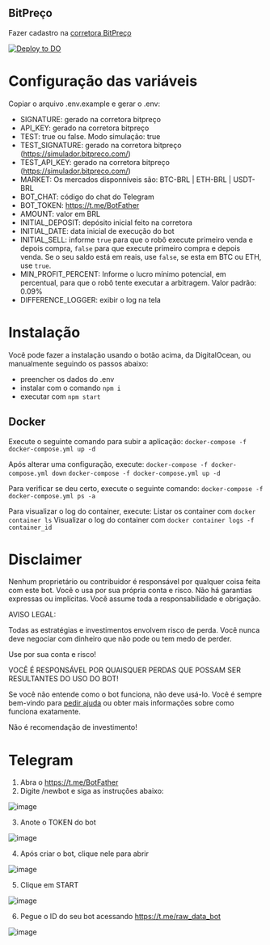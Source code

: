 ## BitPreço

Fazer cadastro na [corretora BitPreço](https://bitpreco.com?r=241)

[![Deploy to DO](https://mp-assets1.sfo2.digitaloceanspaces.com/deploy-to-do/do-btn-blue.svg)](https://cloud.digitalocean.com/apps/new?repo=https://github.com/lagoanova/bitPreco-trading-arbitrage/tree/main&refcode=a076ff7a9a6a)

# Configuração das variáveis

Copiar o arquivo .env.example e gerar o .env:

- SIGNATURE: gerado na corretora bitpreço
- API_KEY: gerado na corretora bitpreço
- TEST: true ou false. Modo simulação: true
- TEST_SIGNATURE: gerado na corretora bitpreço (https://simulador.bitpreco.com/)
- TEST_API_KEY: gerado na corretora bitpreço (https://simulador.bitpreco.com/)
- MARKET: Os mercados disponníveis são: BTC-BRL | ETH-BRL | USDT-BRL
- BOT_CHAT: código do chat do Telegram
- BOT_TOKEN: https://t.me/BotFather
- AMOUNT: valor em BRL
- INITIAL_DEPOSIT: depósito inicial feito na corretora
- INITIAL_DATE: data inicial de execução do bot
- INITIAL_SELL: informe `true` para que o robô execute primeiro venda e depois compra, `false` para que execute primeiro compra e depois venda. Se o seu saldo está em reais, use `false`, se esta em BTC ou ETH, use `true`.
- MIN_PROFIT_PERCENT: Informe o lucro mínimo potencial, em percentual, para que o robô tente executar a arbitragem. Valor padrão: 0.09%
- DIFFERENCE_LOGGER: exibir o log na tela

# Instalação

Você pode fazer a instalação usando o botão acima, da DigitalOcean, ou manualmente seguindo os passos abaixo:

- preencher os dados do .env
- instalar com o comando `npm i`
- executar com `npm start`

## Docker

Execute o seguinte comando para subir a aplicação:
`docker-compose -f docker-compose.yml up -d`

Após alterar uma configuração, execute:
`docker-compose -f docker-compose.yml down`
`docker-compose -f docker-compose.yml up -d`

Para verificar se deu certo, execute o seguinte comando:
`docker-compose -f docker-compose.yml ps -a`

Para visualizar o log do container, execute:
Listar os container com `docker container ls`
Visualizar o log do container com `docker container logs -f container_id`

# Disclaimer

Nenhum proprietário ou contribuidor é responsável por qualquer coisa feita com este bot. Você o usa por sua própria conta e risco. Não há garantias expressas ou implícitas. Você assume toda a responsabilidade e obrigação.

AVISO LEGAL:

Todas as estratégias e investimentos envolvem risco de perda. Você nunca deve negociar com dinheiro que não pode ou tem medo de perder.

Use por sua conta e risco!

VOCÊ É RESPONSÁVEL POR QUAISQUER PERDAS QUE POSSAM SER RESULTANTES DO USO DO BOT!

Se você não entende como o bot funciona, não deve usá-lo. Você é sempre bem-vindo para [pedir ajuda](https://github.com/lagoanova/bitPreco-trading-arbitrage/issues) ou obter mais informações sobre como funciona exatamente.

Não é recomendação de investimento!

# Telegram

1. Abra o https://t.me/BotFather
2. Digite /newbot e siga as instruções abaixo:

![image](https://user-images.githubusercontent.com/54438080/134407558-512d6a08-bb3c-45ed-8d49-0b48d597f364.png)

3. Anote o TOKEN do bot

![image](https://user-images.githubusercontent.com/54438080/134408189-a83e714b-9d91-423b-bcfd-7a690dbc71ae.png)

4. Após criar o bot, clique nele para abrir

![image](https://user-images.githubusercontent.com/54438080/134407708-5467712b-80fe-48a1-a86a-cae9ef549503.png)

5. Clique em START

![image](https://user-images.githubusercontent.com/54438080/134407755-81b76166-e510-4ead-b452-85c9bfaba7c6.png)

6. Pegue o ID do seu bot acessando https://t.me/raw_data_bot

![image](https://user-images.githubusercontent.com/54438080/134407981-9219652e-997e-4242-afbc-340371455e15.png)
